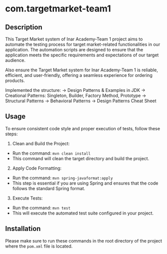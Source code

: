 # com.targetmarket-team1

## Description
This Target Market system of Inar Academy-Team 1 project aims to automate the testing process 
for target market-related functionalities in our application.
The automation scripts are designed to ensure that the application meets the specific requirements 
and expectations of our target audience.

Also ensure the Target Market system for Inar Academy-Team 1 is reliable, efficient, and user-friendly,
offering a seamless experience for ordering products.

Implemented the structure:
-> Design Patterns & Examples in JDK
-> Creational Patterns: Singleton, Builder, Factory Method, Prototype
-> Structural Patterns
-> Behavioral Patterns
-> Design Patterns Cheat Sheet

## Usage
To ensure consistent code style and proper execution of tests, follow these
steps:
1. Clean and Build the Project:
- Run the command: `mvn clean install`
- This command will clean the target directory and build the project.
2. Apply Code Formatting:
- Run the command: `mvn spring-javaformat:apply`
- This step is essential if you are using Spring and ensures that the
  code follows the standard Spring format.
3. Execute Tests:
- Run the command: `mvn test`
- This will execute the automated test suite configured in your project.

## Installation
  Please make sure to run these commands in the root directory of the project
  where the `pom.xml` file is located.



